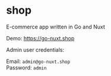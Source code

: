 # shop
E-commerce app written in Go and Nuxt

Demo: https://go-nuxt.shop

Admin user credentials:

Email: ```admin@go-nuxt.shop```\
Password: ```admin```
